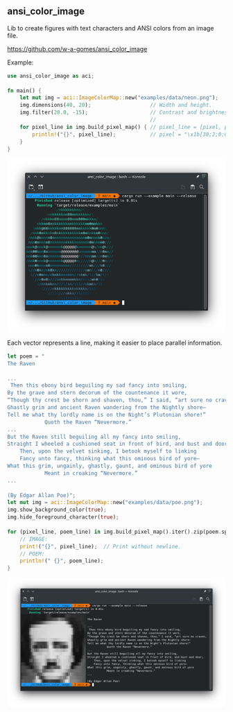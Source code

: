 ## ansi_color_image

Lib to create figures with text characters and ANSI colors from an image file.

https://github.com/w-a-gomes/ansi_color_image

Example:

```rust
use ansi_color_image as aci;

fn main() {
    let mut img = aci::ImageColorMap::new("examples/data/neon.png");
    img.dimensions(40, 20);                   // Width and height.
    img.filter(20.0, -15);                    // Contrast and brightness.
                                              //
    for pixel_line in img.build_pixel_map() { // pixel_line = [pixel, pixel, pixel]
        println!("{}", pixel_line);           // pixel = "\x1b[38;2;0;0;0m*"
    }
}
```
![Image](data/screenshot_01.png "screenshot")

Each vector represents a line, making it easier to place parallel information.

```rust
let poem = "
The Raven

...
 Then this ebony bird beguiling my sad fancy into smiling,
By the grave and stern decorum of the countenance it wore,
“Though thy crest be shorn and shaven, thou,” I said, “art sure no craven,
Ghastly grim and ancient Raven wandering from the Nightly shore—
Tell me what thy lordly name is on the Night’s Plutonian shore!”
            Quoth the Raven “Nevermore.”
...
But the Raven still beguiling all my fancy into smiling,
Straight I wheeled a cushioned seat in front of bird, and bust and door;
    Then, upon the velvet sinking, I betook myself to linking
    Fancy unto fancy, thinking what this ominous bird of yore—
What this grim, ungainly, ghastly, gaunt, and ominous bird of yore
            Meant in croaking “Nevermore.”
...

(By Edgar Allan Poe)";
let mut img = aci::ImageColorMap::new("examples/data/poe.png");
img.show_background_color(true);
img.hide_foreground_character(true);

for (pixel_line, poem_line) in img.build_pixel_map().iter().zip(poem.split("\n")) {
    // IMAGE:
    print!("{}", pixel_line);  // Print without newline.
    // POEM:
    println!(" {}", poem_line);
}
```
![Image](data/screenshot_02.png "screenshot")
